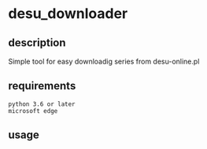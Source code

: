 # desu_downloader

## description
Simple tool for easy downloadig series from desu-online.pl

## requirements
```
python 3.6 or later
microsoft edge
```

## usage
